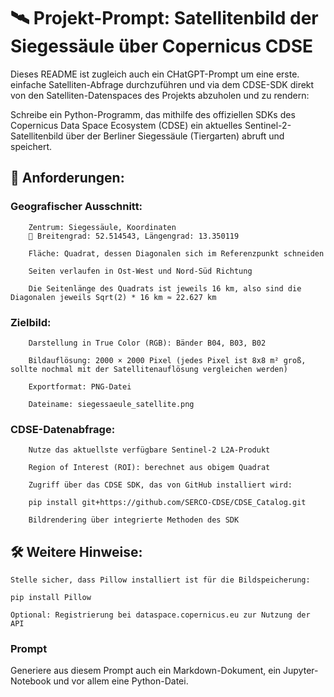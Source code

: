 # 🛰️ Projekt-Prompt: Satellitenbild der Siegessäule über Copernicus CDSE

Dieses README ist zugleich auch ein CHatGPT-Prompt um eine erste. einfache Satelliten-Abfrage durchzuführen und via dem CDSE-SDK direkt von den Satelliten-Datenspaces des Projekts abzuholen und zu rendern: 

Schreibe ein Python-Programm, das mithilfe des offiziellen SDKs des Copernicus Data Space Ecosystem (CDSE) ein aktuelles Sentinel-2-Satellitenbild über der Berliner Siegessäule (Tiergarten) abruft und speichert.

## 🔧 Anforderungen:

###    Geografischer Ausschnitt:

        Zentrum: Siegessäule, Koordinaten
        📍 Breitengrad: 52.514543, Längengrad: 13.350119

        Fläche: Quadrat, dessen Diagonalen sich im Referenzpunkt schneiden

        Seiten verlaufen in Ost-West und Nord-Süd Richtung

        Die Seitenlänge des Quadrats ist jeweils 16 km, also sind die Diagonalen jeweils Sqrt(2) * 16 km ≈ 22.627 km

###    Zielbild:

        Darstellung in True Color (RGB): Bänder B04, B03, B02

        Bildauflösung: 2000 × 2000 Pixel (jedes Pixel ist 8x8 m² groß, sollte nochmal mit der Satellitenauflösung vergleichen werden)

        Exportformat: PNG-Datei

        Dateiname: siegessaeule_satellite.png

###    CDSE-Datenabfrage:

        Nutze das aktuellste verfügbare Sentinel-2 L2A-Produkt

        Region of Interest (ROI): berechnet aus obigem Quadrat

        Zugriff über das CDSE SDK, das von GitHub installiert wird:

        pip install git+https://github.com/SERCO-CDSE/CDSE_Catalog.git

        Bildrendering über integrierte Methoden des SDK

## 🛠️ Weitere Hinweise:

    Stelle sicher, dass Pillow installiert ist für die Bildspeicherung:

    pip install Pillow

    Optional: Registrierung bei dataspace.copernicus.eu zur Nutzung der API

### Prompt

Generiere aus diesem Prompt auch ein Markdown-Dokument, ein Jupyter-Notebook und vor allem eine Python-Datei.
